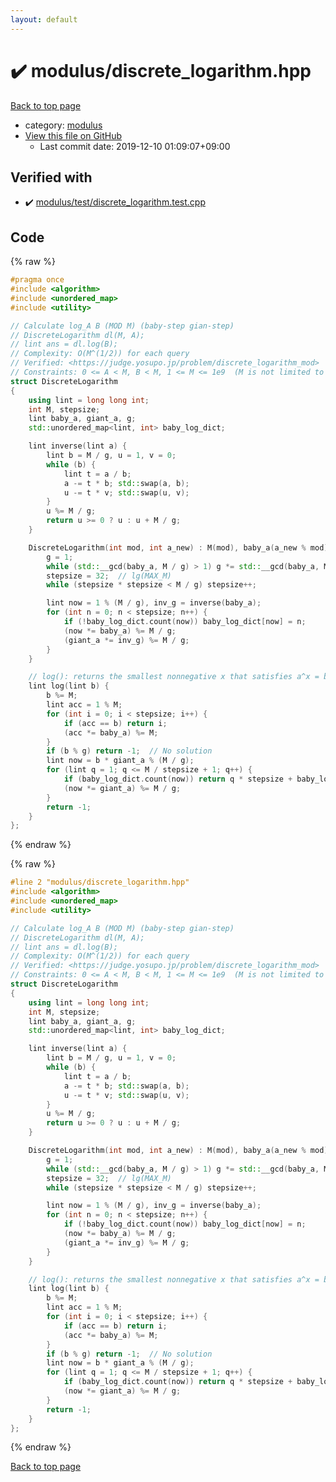 ```yaml
---
layout: default
---
```


<!-- mathjax config similar to math.stackexchange -->
<script type="text/javascript" async
  src="https://cdnjs.cloudflare.com/ajax/libs/mathjax/2.7.5/MathJax.js?config=TeX-MML-AM_CHTML">
</script>
<script type="text/x-mathjax-config">
  MathJax.Hub.Config({
    TeX: { equationNumbers: { autoNumber: "AMS" }},
    tex2jax: {
      inlineMath: [ ['$','$'] ],
      processEscapes: true
    },
    "HTML-CSS": { matchFontHeight: false },
    displayAlign: "left",
    displayIndent: "2em"
  });
</script>

<script type="text/javascript" src="https://cdnjs.cloudflare.com/ajax/libs/jquery/3.4.1/jquery.min.js"></script>
<script src="https://cdn.jsdelivr.net/npm/jquery-balloon-js@1.1.2/jquery.balloon.min.js" integrity="sha256-ZEYs9VrgAeNuPvs15E39OsyOJaIkXEEt10fzxJ20+2I=" crossorigin="anonymous"></script>
<script type="text/javascript" src="../../assets/js/copy-button.js"></script>
<link rel="stylesheet" href="../../assets/css/copy-button.css" />


# :heavy_check_mark: modulus/discrete_logarithm.hpp

<a href="../../index.html">Back to top page</a>

* category: <a href="../../index.html#06efba23b1f3a9b846a25c6b49f30348">modulus</a>
* <a href="{{ site.github.repository_url }}/blob/master/modulus/discrete_logarithm.hpp">View this file on GitHub</a>
    - Last commit date: 2019-12-10 01:09:07+09:00




## Verified with

* :heavy_check_mark: <a href="../../verify/modulus/test/discrete_logarithm.test.cpp.html">modulus/test/discrete_logarithm.test.cpp</a>


## Code

<a id="unbundled"></a>
{% raw %}
```cpp
#pragma once
#include <algorithm>
#include <unordered_map>
#include <utility>

// Calculate log_A B (MOD M) (baby-step gian-step)
// DiscreteLogarithm dl(M, A);
// lint ans = dl.log(B);
// Complexity: O(M^(1/2)) for each query
// Verified: <https://judge.yosupo.jp/problem/discrete_logarithm_mod>
// Constraints: 0 <= A < M, B < M, 1 <= M <= 1e9  (M is not limited to prime)
struct DiscreteLogarithm
{
    using lint = long long int;
    int M, stepsize;
    lint baby_a, giant_a, g;
    std::unordered_map<lint, int> baby_log_dict;

    lint inverse(lint a) {
        lint b = M / g, u = 1, v = 0;
        while (b) {
            lint t = a / b;
            a -= t * b; std::swap(a, b);
            u -= t * v; std::swap(u, v);
        }
        u %= M / g;
        return u >= 0 ? u : u + M / g;
    }

    DiscreteLogarithm(int mod, int a_new) : M(mod), baby_a(a_new % mod), giant_a(1) {
        g = 1;
        while (std::__gcd(baby_a, M / g) > 1) g *= std::__gcd(baby_a, M / g);
        stepsize = 32;  // lg(MAX_M)
        while (stepsize * stepsize < M / g) stepsize++;

        lint now = 1 % (M / g), inv_g = inverse(baby_a);
        for (int n = 0; n < stepsize; n++) {
            if (!baby_log_dict.count(now)) baby_log_dict[now] = n;
            (now *= baby_a) %= M / g;
            (giant_a *= inv_g) %= M / g;
        }
    }

    // log(): returns the smallest nonnegative x that satisfies a^x = b mod M, or -1 if there's no solution
    lint log(lint b) {
        b %= M;
        lint acc = 1 % M;
        for (int i = 0; i < stepsize; i++) {
            if (acc == b) return i;
            (acc *= baby_a) %= M;
        }
        if (b % g) return -1;  // No solution
        lint now = b * giant_a % (M / g);
        for (lint q = 1; q <= M / stepsize + 1; q++) {
            if (baby_log_dict.count(now)) return q * stepsize + baby_log_dict[now];
            (now *= giant_a) %= M / g;
        }
        return -1;
    }
};

```
{% endraw %}

<a id="bundled"></a>
{% raw %}
```cpp
#line 2 "modulus/discrete_logarithm.hpp"
#include <algorithm>
#include <unordered_map>
#include <utility>

// Calculate log_A B (MOD M) (baby-step gian-step)
// DiscreteLogarithm dl(M, A);
// lint ans = dl.log(B);
// Complexity: O(M^(1/2)) for each query
// Verified: <https://judge.yosupo.jp/problem/discrete_logarithm_mod>
// Constraints: 0 <= A < M, B < M, 1 <= M <= 1e9  (M is not limited to prime)
struct DiscreteLogarithm
{
    using lint = long long int;
    int M, stepsize;
    lint baby_a, giant_a, g;
    std::unordered_map<lint, int> baby_log_dict;

    lint inverse(lint a) {
        lint b = M / g, u = 1, v = 0;
        while (b) {
            lint t = a / b;
            a -= t * b; std::swap(a, b);
            u -= t * v; std::swap(u, v);
        }
        u %= M / g;
        return u >= 0 ? u : u + M / g;
    }

    DiscreteLogarithm(int mod, int a_new) : M(mod), baby_a(a_new % mod), giant_a(1) {
        g = 1;
        while (std::__gcd(baby_a, M / g) > 1) g *= std::__gcd(baby_a, M / g);
        stepsize = 32;  // lg(MAX_M)
        while (stepsize * stepsize < M / g) stepsize++;

        lint now = 1 % (M / g), inv_g = inverse(baby_a);
        for (int n = 0; n < stepsize; n++) {
            if (!baby_log_dict.count(now)) baby_log_dict[now] = n;
            (now *= baby_a) %= M / g;
            (giant_a *= inv_g) %= M / g;
        }
    }

    // log(): returns the smallest nonnegative x that satisfies a^x = b mod M, or -1 if there's no solution
    lint log(lint b) {
        b %= M;
        lint acc = 1 % M;
        for (int i = 0; i < stepsize; i++) {
            if (acc == b) return i;
            (acc *= baby_a) %= M;
        }
        if (b % g) return -1;  // No solution
        lint now = b * giant_a % (M / g);
        for (lint q = 1; q <= M / stepsize + 1; q++) {
            if (baby_log_dict.count(now)) return q * stepsize + baby_log_dict[now];
            (now *= giant_a) %= M / g;
        }
        return -1;
    }
};

```
{% endraw %}

<a href="../../index.html">Back to top page</a>

